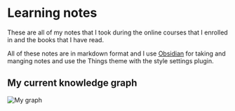 # Learning notes

These are all of my notes that I took during the online courses that I enrolled in and the books that I have read. 

All of these notes are in markdown format and I use [Obsidian](https://obsidian.md/) for taking and manging notes and use the Things theme with the style settings plugin.

## My current  knowledge graph

![My graph](https://i.ibb.co/W0bNbqm/Screenshot-from-2022-06-04-08-51-52.png)